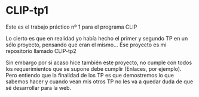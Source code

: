 # CLIP-tp1

Este es el trabajo práctico nº 1 para el programa CLIP

Lo cierto es que en realidad yo había hecho el primer y segundo TP en un sólo proyecto, pensando que eran el mismo... Ese proyecto es mi repositorio llamado CLIP-tp2

Sin embargo por si acaso hice también este proyecto, no cumple con todos los requerimientos que se supone debe cumplir (Enlaces, por ejemplo). Pero entiendo que la finalidad de los TP es que demostremos lo que sabemos hacer y cuando vean mis otros TP no les va a quedar duda de que sé desarrollar para la web.
